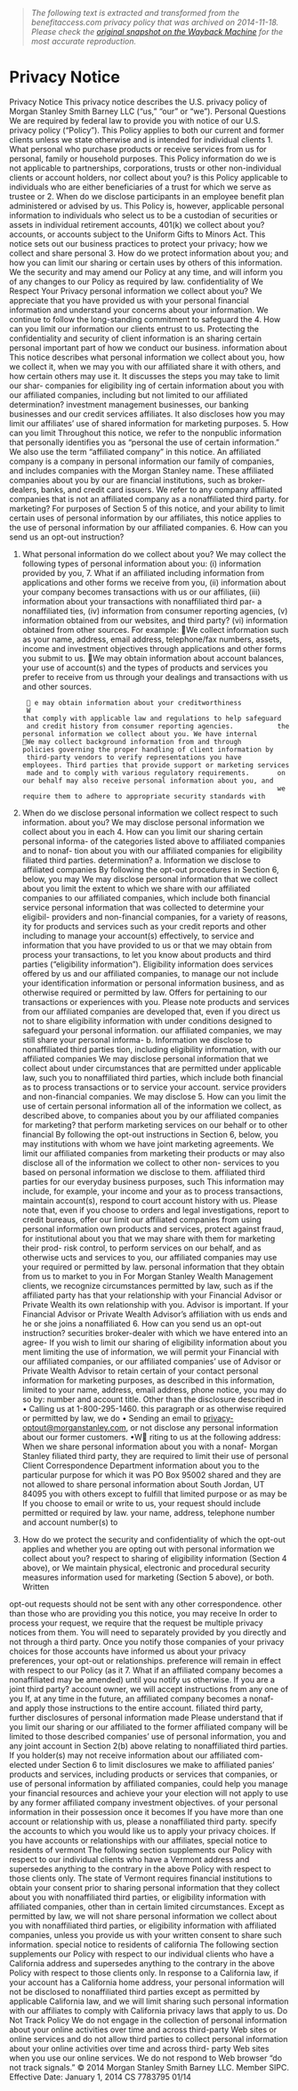 > *The following text is extracted and transformed from the benefitaccess.com privacy policy that was archived on 2014-11-18. Please check the [original snapshot on the Wayback Machine](https://web.archive.org/web/20141118165510id_/http%3A//www.morganstanleyindividual.com/customerservice/mssbms_privacy.pdf) for the most accurate reproduction.*

# Privacy Notice

Privacy Notice
This privacy notice describes the U.S. privacy policy of Morgan Stanley Smith Barney LLC (“us,” “our” or “we”).   Personal Questions
   We are required by federal law to provide you with notice of our U.S. privacy policy (“Policy”). This Policy
applies to both our current and former clients unless we state otherwise and is intended for individual clients   1. What personal
who purchase products or receive services from us for personal, family or household purposes. This Policy         information do we
is not applicable to partnerships, corporations, trusts or other non-individual clients or account holders, nor   collect about you?
is this Policy applicable to individuals who are either beneficiaries of a trust for which we serve as trustee or
                                                                                                                  2. When do we disclose
participants in an employee benefit plan administered or advised by us. This Policy is, however, applicable
                                                                                                                  personal information
to individuals who select us to be a custodian of securities or assets in individual retirement accounts, 401(k)
                                                                                                                  we collect about you?
accounts, or accounts subject to the Uniform Gifts to Minors Act.
   This notice sets out our business practices to protect your privacy; how we collect and share personal         3. How do we protect
information about you; and how you can limit our sharing or certain uses by others of this information. We        the security and
may amend our Policy at any time, and will inform you of any changes to our Policy as required by law.            confidentiality of
We Respect Your Privacy                                                                                           personal information
                                                                                                                  we collect about you?
We appreciate that you have provided us with your personal financial information and understand your
concerns about your information. We continue to follow the long-standing commitment to safeguard the              4. How can you limit our
information our clients entrust to us. Protecting the confidentiality and security of client information is an    sharing certain personal
important part of how we conduct our business.                                                                    information about
   This notice describes what personal information we collect about you, how we collect it, when we may           you with our affiliated
share it with others, and how certain others may use it. It discusses the steps you may take to limit our shar-   companies for eligibility
ing of certain information about you with our affiliated companies, including but not limited to our affiliated   determination?
investment management businesses, our banking businesses and our credit services affiliates. It also discloses
how you may limit our affiliates’ use of shared information for marketing purposes.                               5. How can you limit
   Throughout this notice, we refer to the nonpublic information that personally identifies you as “personal      the use of certain
information.” We also use the term “affiliated company” in this notice. An affiliated company is a company in     personal information
our family of companies, and includes companies with the Morgan Stanley name. These affiliated companies          about you by our
are financial institutions, such as broker-dealers, banks, and credit card issuers. We refer to any company       affiliated companies
that is not an affiliated company as a nonaffiliated third party.                                                 for marketing?
    For purposes of Section 5 of this notice, and your ability to limit certain uses of personal information by
our affiliates, this notice applies to the use of personal information by our affiliated companies.               6. How can you send us
                                                                                                                  an opt-out instruction?
1. What personal information do we collect about you?
We may collect the following types of personal information about you: (i) information provided by you,            7. What if an affiliated
including information from applications and other forms we receive from you, (ii) information about your          company becomes
transactions with us or our affiliates, (iii) information about your transactions with nonaffiliated third par-   a nonaffiliated
ties, (iv) information from consumer reporting agencies, (v) information obtained from our websites, and          third party?
(vi) information obtained from other sources.
    For example:
        We collect information such as your name, address, email address, telephone/fax numbers, assets,
         income and investment objectives through applications and other forms you submit to us.
       We may obtain information about account balances, your use of account(s) and the types of
         products and services you prefer to receive from us through your dealings and transactions with
         us and other sources.


         e may obtain information about your creditworthiness
        W                                                              that comply with applicable law and regulations to help safeguard
        and credit history from consumer reporting agencies.           the personal information we collect about you. We have internal
       We may collect background information from and through         policies governing the proper handling of client information by
        third-party vendors to verify representations you have         employees. Third parties that provide support or marketing services
        made and to comply with various regulatory requirements.       on our behalf may also receive personal information about you, and
                                                                       we require them to adhere to appropriate security standards with
2. When do we disclose personal information we collect
                                                                       respect to such information.
about you?
We may disclose personal information we collect about you in each      4. How can you limit our sharing certain personal informa-
of the categories listed above to affiliated companies and to nonaf-   tion about you with our affiliated companies for eligibility
filiated third parties.                                                determination?
    a. Information we disclose to affiliated companies                 By following the opt-out procedures in Section 6, below, you may
    We may disclose personal information that we collect about you     limit the extent to which we share with our affiliated companies
to our affiliated companies, which include both financial service      personal information that was collected to determine your eligibil-
providers and non-financial companies, for a variety of reasons,       ity for products and services such as your credit reports and other
including to manage your account(s) effectively, to service and        information that you have provided to us or that we may obtain from
process your transactions, to let you know about products and          third parties (“eligibility information”). Eligibility information does
services offered by us and our affiliated companies, to manage our     not include your identification information or personal information
business, and as otherwise required or permitted by law. Offers for    pertaining to our transactions or experiences with you. Please note
products and services from our affiliated companies are developed      that, even if you direct us not to share eligibility information with
under conditions designed to safeguard your personal information.      our affiliated companies, we may still share your personal informa-
    b. Information we disclose to nonaffiliated third parties          tion, including eligibility information, with our affiliated companies
    We may disclose personal information that we collect about         under circumstances that are permitted under applicable law, such
you to nonaffiliated third parties, which include both financial       as to process transactions or to service your account.
service providers and non-financial companies. We may disclose
                                                                       5. How can you limit the use of certain personal information
all of the information we collect, as described above, to companies    about you by our affiliated companies for marketing?
that perform marketing services on our behalf or to other financial
                                                                       By following the opt-out instructions in Section 6, below, you may
institutions with whom we have joint marketing agreements. We
                                                                       limit our affiliated companies from marketing their products or
may also disclose all of the information we collect to other non-
                                                                       services to you based on personal information we disclose to them.
affiliated third parties for our everyday business purposes, such
                                                                       This information may include, for example, your income and your
as to process transactions, maintain account(s), respond to court
                                                                       account history with us. Please note that, even if you choose to
orders and legal investigations, report to credit bureaus, offer our
                                                                       limit our affiliated companies from using personal information
own products and services, protect against fraud, for institutional
                                                                       about you that we may share with them for marketing their prod-
risk control, to perform services on our behalf, and as otherwise
                                                                       ucts and services to you, our affiliated companies may use your
required or permitted by law.
                                                                       personal information that they obtain from us to market to you in
    For Morgan Stanley Wealth Management clients, we recognize
                                                                       circumstances permitted by law, such as if the affiliated party has
that your relationship with your Financial Advisor or Private Wealth
                                                                       its own relationship with you.
Advisor is important. If your Financial Advisor or Private Wealth
Advisor’s affiliation with us ends and he or she joins a nonaffiliated 6. How can you send us an opt-out instruction?
securities broker-dealer with which we have entered into an agree-     If you wish to limit our sharing of eligibility information about you
ment limiting the use of information, we will permit your Financial    with our affiliated companies, or our affiliated companies’ use of
Advisor or Private Wealth Advisor to retain certain of your contact    personal information for marketing purposes, as described in this
information, limited to your name, address, email address, phone       notice, you may do so by:
number and account title. Other than the disclosure described in         • Calling us at 1-800-295-1460.
this paragraph or as otherwise required or permitted by law, we do       • Sending an email to privacy-optout@morganstanley.com, or
not disclose any personal information about our former customers.        •W riting to us at the following address:
    When we share personal information about you with a nonaf-             Morgan Stanley
filiated third party, they are required to limit their use of personal     Client Correspondence Department
information about you to the particular purpose for which it was           PO Box 95002
shared and they are not allowed to share personal information about        South Jordan, UT 84095
you with others except to fulfill that limited purpose or as may be
                                                                          If you choose to email or write to us, your request should include
permitted or required by law.
                                                                       your name, address, telephone number and account number(s) to
3. How do we protect the security and confidentiality of               which the opt-out applies and whether you are opting out with
personal information we collect about you?                             respect to sharing of eligibility information (Section 4 above), or
We maintain physical, electronic and procedural security measures      information used for marketing (Section 5 above), or both. Written


opt-out requests should not be sent with any other correspondence.                 other than those who are providing you this notice, you may receive
In order to process your request, we require that the request be                   multiple privacy notices from them. You will need to separately
provided by you directly and not through a third party. Once you                   notify those companies of your privacy choices for those accounts
have informed us about your privacy preferences, your opt-out                      or relationships.
preference will remain in effect with respect to our Policy (as it
                                                                                   7. What if an affiliated company becomes a nonaffiliated
may be amended) until you notify us otherwise. If you are a joint
                                                                                   third party?
account owner, we will accept instructions from any one of you
                                                                                   If, at any time in the future, an affiliated company becomes a nonaf-
and apply those instructions to the entire account.
                                                                                   filiated third party, further disclosures of personal information made
  Please understand that if you limit our sharing or our affiliated
                                                                                   to the former affiliated company will be limited to those described
companies’ use of personal information, you and any joint account
                                                                                   in Section 2(b) above relating to nonaffiliated third parties. If you
holder(s) may not receive information about our affiliated com-
                                                                                   elected under Section 6 to limit disclosures we make to affiliated
panies’ products and services, including products or services that
                                                                                   companies, or use of personal information by affiliated companies,
could help you manage your financial resources and achieve your
                                                                                   your election will not apply to use by any former affiliated company
investment objectives.
                                                                                   of your personal information in their possession once it becomes
  If you have more than one account or relationship with us, please
                                                                                   a nonaffiliated third party.
specify the accounts to which you would like us to apply your privacy
choices. If you have accounts or relationships with our affiliates,
           special notice to residents of vermont
           The following section supplements our Policy with respect to our individual clients who have a Vermont address and supersedes anything
           to the contrary in the above Policy with respect to those clients only.
           The state of Vermont requires financial institutions to obtain your consent prior to sharing personal information that they collect about
           you with nonaffiliated third parties, or eligibility information with affiliated companies, other than in certain limited circumstances.
           Except as permitted by law, we will not share personal information we collect about you with nonaffiliated third parties, or eligibility
           information with affiliated companies, unless you provide us with your written consent to share such information.
           special notice to residents of california
           The following section supplements our Policy with respect to our individual clients who have a California address and supersedes
           anything to the contrary in the above Policy with respect to those clients only.
           In response to a California law, if your account has a California home address, your personal information will not be disclosed to
           nonaffiliated third parties except as permitted by applicable California law, and we will limit sharing such personal information with
           our affiliates to comply with California privacy laws that apply to us.
           Do Not Track Policy
           We do not engage in the collection of personal information about your online activities over time and across third-party Web sites or
           online services and do not allow third parties to collect personal information about your online activities over time and across third-
           party Web sites when you use our online services. We do not respond to Web browser “do not track signals.”
© 2014 Morgan Stanley Smith Barney LLC. Member SIPC.                    Effective Date: January 1, 2014                                       CS 7783795 01/14
